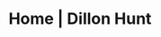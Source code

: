 ---
title: Home | Dillon Hunt
link: /
hero_title: Hello, I am Dillon Hunt.
hero_description: But if you are here you probably already knew that.
description: My name is Dillon Hunt, I am high-school student and I love programming. I live on the Sunshine Coast in Australia. I like to create small websites & games in my spare time to improve my skills.
---